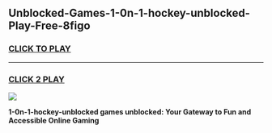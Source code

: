 
## Unblocked-Games-1-0n-1-hockey-unblocked-Play-Free-8figo
<h3>
<a href="https://premium76.site?title=1-0n-1-hockey-unblocked&ref=23A">CLICK TO PLAY</a></h3>
<hr>

<h3>
<a href="https://premium76.site?title=1-0n-1-hockey-unblocked&ref=23A">CLICK 2 PLAY</a>
  
</h3>

<a href="https://premium76.site?title=1-0n-1-hockey-unblocked&ref=23A"><img src="https://clearcache.store/games.png"></a>


**1-0n-1-hockey-unblocked games unblocked: Your Gateway to Fun and Accessible Online Gaming**
